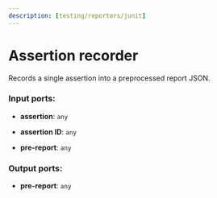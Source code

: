 ```yaml
---
description: [testing/reporters/junit]
---
```


# Assertion recorder

Records a single assertion into a preprocessed report JSON.

### Input ports:

* __assertion__: `any`


* __assertion ID__: `any`


* __pre-report__: `any`

### Output ports:

* __pre-report__: `any`


